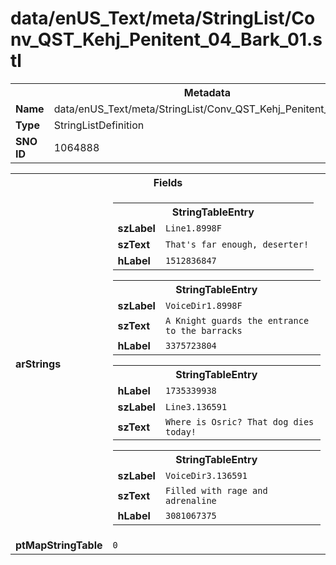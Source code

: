<h1>data/enUS_Text/meta/StringList/Conv_QST_Kehj_Penitent_04_Bark_01.stl</h1><table><tr><th colspan="100%">Metadata</th></tr><tr><td><b>Name</b></td><td>data/enUS_Text/meta/StringList/Conv_QST_Kehj_Penitent_04_Bark_01.stl</td></tr><tr><td><b>Type</b></td><td>StringListDefinition</td></tr><tr><td><b>SNO ID</b></td><td>1064888</td></tr></table>

<table><tr><th colspan="100%">Fields</th></tr><tr><td><b>arStrings</b></td><td><table><tr><th colspan="100%">StringTableEntry</th></tr><tr><td><b>szLabel</b></td><td><code>Line1.8998F</code></td></tr><tr><td><b>szText</b></td><td><code>That's far enough, deserter!</code></td></tr><tr><td><b>hLabel</b></td><td><code>1512836847</code></td></tr></table>


<table><tr><th colspan="100%">StringTableEntry</th></tr><tr><td><b>szLabel</b></td><td><code>VoiceDir1.8998F</code></td></tr><tr><td><b>szText</b></td><td><code>A Knight guards the entrance to the barracks</code></td></tr><tr><td><b>hLabel</b></td><td><code>3375723804</code></td></tr></table>


<table><tr><th colspan="100%">StringTableEntry</th></tr><tr><td><b>hLabel</b></td><td><code>1735339938</code></td></tr><tr><td><b>szLabel</b></td><td><code>Line3.136591</code></td></tr><tr><td><b>szText</b></td><td><code>Where is Osric? That dog dies today!</code></td></tr></table>


<table><tr><th colspan="100%">StringTableEntry</th></tr><tr><td><b>szLabel</b></td><td><code>VoiceDir3.136591</code></td></tr><tr><td><b>szText</b></td><td><code>Filled with rage and adrenaline</code></td></tr><tr><td><b>hLabel</b></td><td><code>3081067375</code></td></tr></table>


</td></tr><tr><td><b>ptMapStringTable</b></td><td><code>0</code></td></tr></table>

